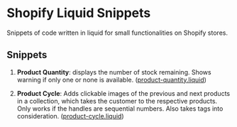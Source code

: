 # Shopify Liquid Snippets

Snippets of code written in liquid for small functionalities on Shopify stores.

## Snippets

1. **Product Quantity**: displays the number of stock remaining. Shows warning if only one or none is available. ([product-quantity.liquid](/product-quantity.liquid))

2. **Product Cycle**: Adds clickable images of the previous and next products in a collection, which takes the customer to the respective products. Only works if the handles are sequential numbers. Also takes tags into consideration. ([product-cycle.liquid](/product-cycle.liquid))
